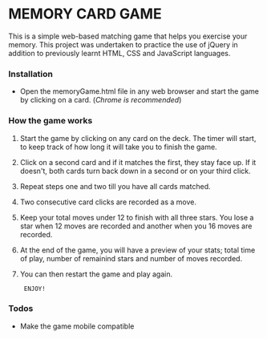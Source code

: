 # MEMORY CARD GAME

This is a simple web-based matching game that helps you exercise your memory.
This project was undertaken to practice the use of jQuery in addition to previously learnt HTML, CSS and JavaScript languages.

### Installation
- Open the memoryGame.html file in any web browser and start the game by clicking on a card. (_Chrome is recommended_)

### How the game works
1. Start the game by clicking on any card on the deck. The timer will start, to keep track of how long it will take you to finish the game.
2. Click on a second card and if it matches the first, they stay face up. If it doesn't, both cards turn back down in a second or on your third click.
3. Repeat steps one and two till you have all cards matched.
4. Two consecutive card clicks are recorded as a move.
5. Keep your total moves under 12 to finish with all three stars. You lose a star when 12 moves are recorded and another when you 16 moves are recorded.
6. At the end of the game, you will have a preview of your stats; total time of play, number of remainind stars and number of moves recorded. 
7. You can then restart the game and play again.

        ENJOY!

### Todos
- Make the game mobile compatible